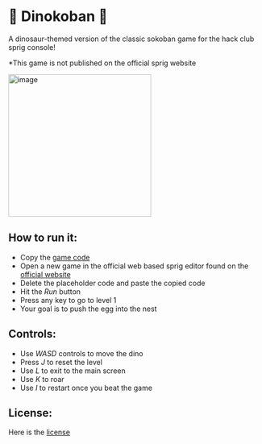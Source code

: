 # 🦖 Dinokoban 🦖

A dinosaur-themed version of the classic sokoban game for the hack club sprig console!

*This game is not published on the official sprig website

<img width="283" alt="image" src="https://github.com/user-attachments/assets/2ef8c183-54ef-4249-a0ee-f9efaf952161">


## How to run it:
- Copy the [game code](game.js)
- Open a new game in the official web based sprig editor found on the [official website](https://sprig.hackclub.com/)
- Delete the placeholder code and paste the copied code
- Hit the _*Run*_ button
- Press any key to go to level 1
- Your goal is to push the egg into the nest

## Controls:
- Use *WASD* controls to move the dino
- Press *J* to reset the level
- Use *L* to exit to the main screen
- Use *K* to roar
- Use *I* to restart once you beat the game

## License:
Here is the [license](LICENSE)
